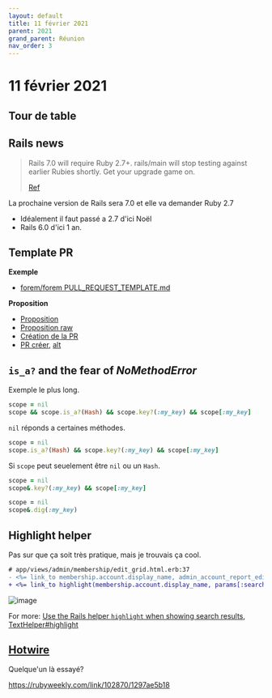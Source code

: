 ```yaml
---
layout: default
title: 11 février 2021
parent: 2021
grand_parent: Réunion
nav_order: 3
---
```


# 11 février 2021

## Tour de table

## Rails news

> Rails 7.0 will require Ruby 2.7+. 
> rails/main will stop testing against earlier Rubies shortly. Get your upgrade game on.
> 
> [Ref](https://twitter.com/rails/status/1357365369707651081)

La prochaine version de Rails sera 7.0 et elle va demander Ruby 2.7

* Idéalement il faut passé a 2.7 d'ici Noël
* Rails 6.0 d'ici 1 an.


## Template PR

**Exemple**

* [forem/forem PULL_REQUEST_TEMPLATE.md](https://github.com/forem/forem/blob/master/.github/PULL_REQUEST_TEMPLATE.md)

**Proposition** 
* [Proposition](https://github.com/Bhacaz/pull_request_template/blob/main/.github/PULL_REQUEST_TEMPLATE.md)
* [Proposition raw](https://raw.githubusercontent.com/Bhacaz/pull_request_template/main/.github/PULL_REQUEST_TEMPLATE.md)
* [Création de la PR](https://user-images.githubusercontent.com/7858787/106651022-97ec2200-6561-11eb-98d4-2e0db8baefb2.png)
* [PR créer](https://github.com/Bhacaz/pull_request_template/pull/1), [alt](https://user-images.githubusercontent.com/7858787/106651027-99b5e580-6561-11eb-9486-b60c2c794781.png)

## `is_a?` and the fear of _NoMethodError_

Exemple le plus long.

```ruby
scope = nil
scope && scope.is_a?(Hash) && scope.key?(:my_key) && scope[:my_key]
```

`nil` réponds a certaines méthodes.

```ruby
scope = nil
scope.is_a?(Hash) && scope.key?(:my_key) && scope[:my_key]
```

Si `scope` peut seuelement être `nil` ou un `Hash`.

```ruby
scope = nil
scope&.key?(:my_key) && scope[:my_key]
```

```ruby
scope = nil
scope&.dig(:my_key)
```

## Highlight helper

Pas sur que ça soit très pratique, mais je trouvais ça cool.

```diff
# app/views/admin/membership/edit_grid.html.erb:37
- <%= link_to membership.account.display_name, admin_account_report_edit_grid_path(membership.account), :title => t('admin.account.report.label') %>
+ <%= link_to highlight(membership.account.display_name, params[:search]), admin_account_report_edit_grid_path(membership.account), :title => t('admin.account.report.label') %>
```

![image](https://user-images.githubusercontent.com/7858787/107650284-4f60f280-6c4c-11eb-82d6-aa0c82d71d79.png)

For more: [Use the Rails helper `highlight` when showing search results](https://dev.to/swanson/use-the-rails-helper-highlight-when-showing-search-results-14d4), [TextHelper#highlight](https://edgeapi.rubyonrails.org/classes/ActionView/Helpers/TextHelper.html#method-i-highlight)

## [Hotwire](https://hotwire.dev/)

Quelque'un là essayé?

https://rubyweekly.com/link/102870/1297ae5b18

